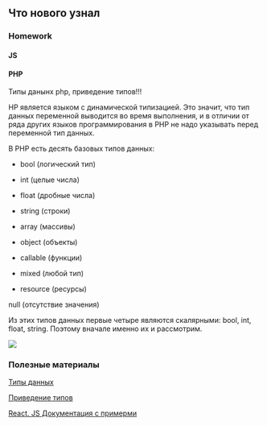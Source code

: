 ## Что нового узнал 


### Homework


#### JS 



#### PHP 
Типы данынх php, приведение типов!!!

HP является языком с динамической типизацией. Это значит, что тип данных переменной выводится во время выполнения, и в отличии от ряда других языков программирования в PHP не надо указывать перед переменной тип данных.

В PHP есть десять базовых типов данных:

* bool (логический тип)

* int (целые числа)

* float (дробные числа)

* string (строки)

* array (массивы)

* object (объекты)

* callable (функции)

* mixed (любой тип)

* resource (ресурсы)

null (отсутствие значения)

Из этих типов данных первые четыре являются скалярными: bool, int, float, string. Поэтому вначале именно их и рассмотрим.

![](https://github.com/amikhailau-sc/Intership/blob/main/37_day/images/tablica-sravneniya-tipov-min.png)


### Полезные материалы
[Типы данных](http://www.php.su/learnphp/datatypes/)

[Приведение типов](https://www.php.net/manual/ru/language.types.type-juggling.php)

[React. JS Документация с примерми](https://ru.reactjs.org/docs/hello-world.html )

